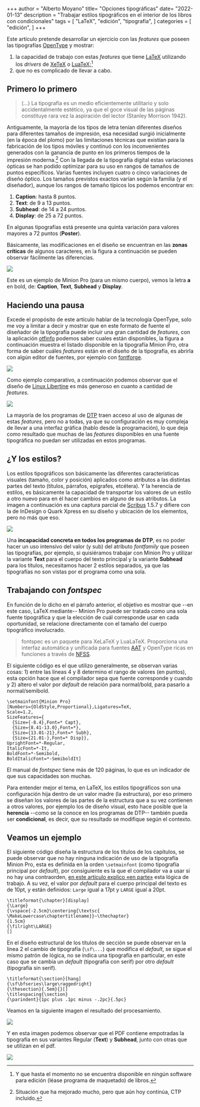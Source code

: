 +++
author = "Alberto Moyano"
title= "Opciones tipográficas"
date= "2022-01-13"
description = "Trabajar estilos tipográficos en el interior de los libros con condicionales"
tags = [
    "LaTeX",
    "edición",
    "tipografía",
]
categories = [
    "edición",
]
+++

Este artículo pretende desarrollar un ejercicio con las *features* que poseen las tipografías [OpenType](https://es.wikipedia.org/wiki/OpenType) y mostrar:

<!--more-->

1. la capacidad de trabajo con estas *features* que tiene [LaTeX](https://es.wikipedia.org/wiki/LaTeX) utilizando los *drivers* de [XeTeX](https://es.wikipedia.org/wiki/XeTeX) o [LuaTeX](https://en.wikipedia.org/wiki/LuaTeX);[^poder]
2. que no es complicado de llevar a cabo.

## Primero lo primero

> (...) La tipografía es un medio eficientemente utilitario y solo accidentalmente estético, ya que el goce visual de las páginas constituye rara vez la aspiración del lector (Stanley Morrison 1942).

Antiguamente, la mayoría de los tipos de letra tenían diferentes diseños para diferentes tamaños de impresión, esa necesidad surgió inicialmente (en la época del plomo) por las limitaciones técnicas que existían para la fabricación de los tipos móviles y continuó con los inconvenientes generados con la ganancia de punto en los primeros tiempos de la impresión moderna.[^ganancia] Con la llegada de la tipografía digital estas variaciones ópticas se han podido optimizar para su uso en rangos de tamaños de puntos específicos. Varias fuentes incluyen cuatro o cinco variaciones de diseño óptico. Los tamaños previstos exactos varían según la familia (y el diseñador), aunque los rangos de tamaño típicos los podemos encontrar en:

1. **Caption**: hasta 8 puntos.
2. **Text**: de 9 a 13 puntos.
3. **Subhead**: de 14 a 24 puntos.
4. **Display**: de 25 a 72 puntos.

En algunas tipografías está presente una quinta variación para valores mayores a 72 puntos (**Poster**).

Básicamente, las modificaciones en el diseño se encuentran en las **zonas críticas** de algunos caracteres, en la figura a continuación se pueden observar fácilmente las diferencias.

![](https://albertomoyano.github.io/gbTeXpublisher/images/letraA.png)

Este es un ejemplo de Minion Pro (para un mismo cuerpo), vemos la letra **a** en bold, de: **Caption**, **Text**, **Subhead** y **Display**.

## Haciendo una pausa

Excede el propósito de este artículo hablar de la tecnología OpenType, solo me voy a limitar a decir y mostrar que en este formato de fuente el diseñador de la tipografía puede incluir una gran cantidad de *features*, con la aplicación [otfinfo](https://www.lcdf.org/type/otfinfo.1.html) podemos saber cuales están disponibles, la figura a continuación muestra el listado disponible en la tipografía Minion Pro, otra forma de saber cuáles *features* están en el diseño de la tipografía, es abrirla con algún editor de fuentes, por ejemplo con [fontforge](https://fontforge.org/en-US/).

![](https://albertomoyano.github.io/gbTeXpublisher/images/dolphin1.png)

Como ejemplo comparativo, a continuación podemos observar que el diseño de [Linux Libertine](http://linuxlibertine.sourceforge.net/Libertine-EN.html) es más generoso en cuanto a cantidad de *features*.

![](https://albertomoyano.github.io/gbTeXpublisher/images/libertine.png)

La mayoría de los programas de [DTP](https://es.wikipedia.org/wiki/Autoedici%C3%B3n) traen acceso al uso de algunas de estas *features*, pero no a todas, ya que su configuración es muy compleja de llevar a una interfaz gráfica (hablo desde la programación), lo que deja como resultado que muchas de las *features* disponibles en una fuente tipográfica no puedan ser utilizadas en estos programas.

## ¿Y los estilos?

Los estilos tipográficos son básicamente las diferentes características visuales (tamaño, color y posición) aplicados como atributos a las distintas partes del texto (títulos, párrafos, epígrafes, etcétera). Y la herencia de estilos, es básicamente la capacidad de transportar los valores de un estilo a otro nuevo para en él hacer cambios en alguno de sus atributos. La imagen a continuación es una captura parcial de [Scribus](https://www.scribus.net/) 1.5.7 y difiere con la de InDesign o Quark Xpress en su diseño y ubicación de los elementos, pero no más que eso.

![](https://albertomoyano.github.io/gbTeXpublisher/images/scribus.png)

Una **incapacidad concreta en todos los programas de DTP**, es no poder hacer un uso intensivo del valor (y sub) del atributo *fontfamily* que poseen las tipografías, por ejemplo, si quisiéramos trabajar con Minion Pro y utilizar la variante **Text** para el cuerpo del texto principal y la variante **Subhead** para los títulos, necesitamos hacer 2 estilos separados, ya que las tipografías no son vistas por el programa como una sola.

## Trabajando con *fontspec*

En función de lo dicho en el párrafo anterior, el objetivo es mostrar que --en este caso, LaTeX mediante-- Minion Pro puede ser tratada como una sola fuente tipográfica y que la elección de cuál corresponde usar en cada oportunidad, se relacione directamente con el tamaño del cuerpo tipográfico involucrado.

> fontspec es un paquete para XeLaTeX y LuaLaTeX. Proporciona una interfaz automática y unificada para fuentes [AAT](https://es.wikipedia.org/wiki/Ligadura_(tipograf%C3%ADa)) y OpenType ricas en funciones a través de [NFSS](https://www.ctan.org/pkg/nfssfont).

El siguiente código es el que utilizo generalmente, se observan varias cosas: 1) entre las líneas 4 y 8 determino el rango de valores (en puntos), esta opción hace que el compilador sepa que fuente corresponde y cuando y 2) altero el valor por *default* de relación para normal/bold, para pasarlo a normal/semibold.

    \setmainfont{Minion Pro}
    [Numbers={OldStyle,Proportional},Ligatures=TeX,
    Scale=1.2,
    SizeFeatures={
      {Size={-8.4},Font=* Capt},
      {Size={8.41-13.0},Font=*},
      {Size={13.01-21},Font=* Subh},
      {Size={21.01-},Font=* Disp}},
    UprightFont=*-Regular,
    ItalicFont=*-It,
    BoldFont=*-Semibold,
    BoldItalicFont=*-SemiboldIt]

El manual de *fontspec* tiene más de 120 páginas, lo que es un indicador de que sus capacidades son muchas.

Para entender mejor el tema, en LaTeX, los estilos tipográficos son una configuración hija dentro de un valor madre (la estructura), por eso primero se diseñan los valores de las partes de la estructura que a su vez contienen a otros valores, por ejemplo los de diseño visual, esto hace posible que la **herencia** --como se la conoce en los programas de DTP-- también pueda ser **condicional**, es decir, que su resultado se modifique según el contexto.

## Veamos un ejemplo

El siguiente código diseña la estructura de los títulos de los capítulos, se puede observar que no hay ninguna indicación de uso de la tipografía Minion Pro, esta es definida en la orden `\setmainfont` (como tipografía principal por *default*), por consiguiente es la que el compilador va a usar si no hay una contraorden, [en este artículo explico «en parte»](http://albertomoyano.xyz/posts/abrev/) esta lógica de trabajo. A su vez, el valor por *default* para el cuerpo principal del texto es de 10pt, y están definidos: `Large` igual a 17pt y `LARGE` igual a 20pt.

    \titleformat{\chapter}[display]
    {\Large}
    {\vspace{-2.5cm}\centering{\textsc{
    \MakeLowercase\chaptertitlename}}~\thechapter}
    {1.5cm}
    {\filright\LARGE}
    []

En el diseño estructural de los títulos de sección se puede observar en la línea 2 el cambio de tipografía (`\sf\...`) que modifica el *default*, se sigue el mismo patrón de lógica, no se indica una tipografía en particular, en este caso que se cambia un *default* (tipografía con serif) por otro *default* (tipografía sin serif).

    \titleformat{\section}[hang]
    {\sf\bfseries\large\raggedright}
    {\thesection}{.5em}{}[]
    \titlespacing{\section}
    {\parindent}{1pc plus .1pc minus -.2pc}{.5pc}

Veamos en la siguiente imagen el resultado del procesamiento.

![](https://albertomoyano.github.io/gbTeXpublisher/images/ejemplo-minion1.png)

Y en esta imagen podemos observar que el PDF contiene empotradas la tipografía en sus variantes Regular (**Text**) y **Subhead**, junto con otras que se utilizan en el pdf.

![](https://albertomoyano.github.io/gbTeXpublisher/images/ejemplo-minion2.png)


[^poder]: Y que hasta el momento no se encuentra disponible en ningún software para edición (léase programa de maquetado) de libros.

[^ganancia]: Situación que ha mejorado mucho, pero que aún hoy continúa, CTP incluido.
